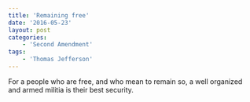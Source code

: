 ```yaml
---
title: 'Remaining free'
date: '2016-05-23'
layout: post
categories:
    - 'Second Amendment'
tags:
    - 'Thomas Jefferson'
---
```


For a people who are free, and who mean to remain so, a well organized and armed militia is their best security.